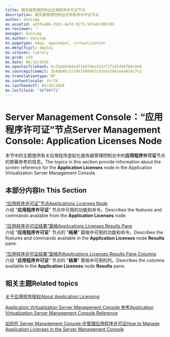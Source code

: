 ```yaml
---
title: 服务器管理控制台应用程序许可证节点
description: 服务器管理控制台应用程序许可证节点
author: dansimp
ms.assetid: ad3fa486-2b3c-4efd-91f5-507e9c5057d5
ms.reviewer: ''
manager: dansimp
ms.author: dansimp
ms.pagetype: mdop, appcompat, virtualization
ms.mktglfcycl: deploy
ms.sitesec: library
ms.prod: w10
ms.date: 06/16/2016
ms.openlocfilehash: 5c32ab030dedf144f4be1242f2f1dfd56f80c8e8
ms.sourcegitcommit: 354664bc527d93f80687cd2eba70d1eea024c7c3
ms.translationtype: MT
ms.contentlocale: zh-CN
ms.lasthandoff: 06/26/2020
ms.locfileid: "10798771"
---
```

# <span data-ttu-id="50f8e-103">Server Management Console：“应用程序许可证”节点</span><span class="sxs-lookup"><span data-stu-id="50f8e-103">Server Management Console: Application Licenses Node</span></span>


<span data-ttu-id="50f8e-104">本节中的主题提供有关应用程序虚拟化服务器管理控制台中的**应用程序许可证**节点的屏幕参考的信息。</span><span class="sxs-lookup"><span data-stu-id="50f8e-104">The topics in this section provide information about the screen reference for the **Application Licenses** node in the Application Virtualization Server Management Console.</span></span>

## <span data-ttu-id="50f8e-105">本部分内容</span><span class="sxs-lookup"><span data-stu-id="50f8e-105">In This Section</span></span>


<a href="" id="applications-licenses-node"></a>[<span data-ttu-id="50f8e-106">“应用程序许可证”节点</span><span class="sxs-lookup"><span data-stu-id="50f8e-106">Applications Licenses Node</span></span>](applications-licenses-node.md)  
<span data-ttu-id="50f8e-107">介绍 "**应用程序许可证**" 节点中可用的功能和命令。</span><span class="sxs-lookup"><span data-stu-id="50f8e-107">Describes the features and commands available from the **Application Licenses** node.</span></span>

<a href="" id="applications-licenses-results-pane"></a>[<span data-ttu-id="50f8e-108">“应用程序许可证结果”窗格</span><span class="sxs-lookup"><span data-stu-id="50f8e-108">Applications Licenses Results Pane</span></span>](applications-licenses-results-pane.md)  
<span data-ttu-id="50f8e-109">介绍 "**应用程序许可证**" 节点的 "**结果**" 窗格中可用的功能和命令。</span><span class="sxs-lookup"><span data-stu-id="50f8e-109">Describes the features and commands available in the **Application Licenses** node **Results** pane.</span></span>

<a href="" id="applications-licenses-results-pane-columns"></a>[<span data-ttu-id="50f8e-110">“应用程序许可证结果”窗格列</span><span class="sxs-lookup"><span data-stu-id="50f8e-110">Applications Licenses Results Pane Columns</span></span>](applications-licenses-results-pane-columns.md)  
<span data-ttu-id="50f8e-111">介绍 "**应用程序许可证**" 节点的 "**结果**" 窗格中可用的列。</span><span class="sxs-lookup"><span data-stu-id="50f8e-111">Describes the columns available in the **Application Licenses** node **Results** pane.</span></span>

## <span data-ttu-id="50f8e-112">相关主题</span><span class="sxs-lookup"><span data-stu-id="50f8e-112">Related topics</span></span>


[<span data-ttu-id="50f8e-113">关于应用程序授权</span><span class="sxs-lookup"><span data-stu-id="50f8e-113">About Application Licensing</span></span>](about-application-licensing.md)

[<span data-ttu-id="50f8e-114">Application Virtualization Server Management Console 参考</span><span class="sxs-lookup"><span data-stu-id="50f8e-114">Application Virtualization Server Management Console Reference</span></span>](application-virtualization-server-management-console-reference.md)

[<span data-ttu-id="50f8e-115">如何在 Server Management Console 中管理应用程序许可证</span><span class="sxs-lookup"><span data-stu-id="50f8e-115">How to Manage Application Licenses in the Server Management Console</span></span>](how-to-manage-application-licenses-in-the-server-management-console.md)

 

 





